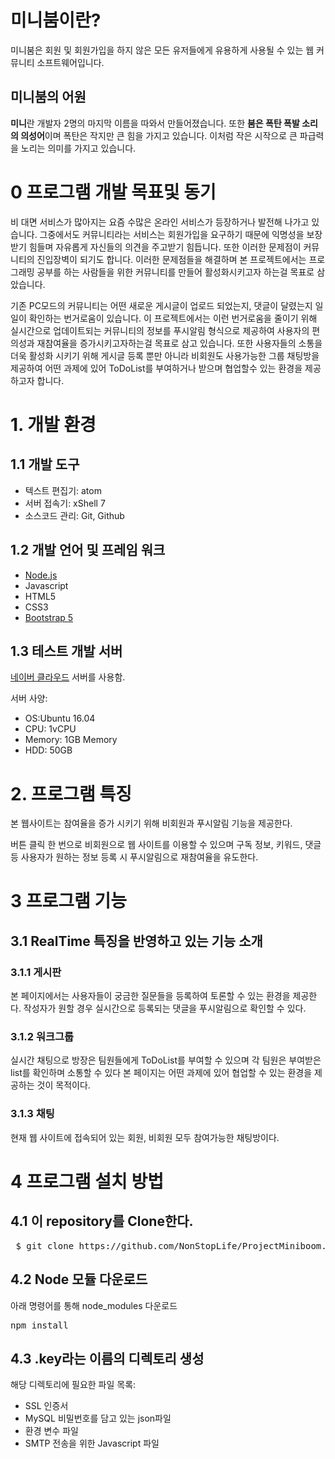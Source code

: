 # 미니붐이란?
미니붐은 회원 및 회원가입을 하지 않은 모든 유저들에게 유용하게 사용될 수 있는 웹 커뮤니티 소프트웨어입니다.

## 미니붐의 어원
**미니**란 개발자 2명의 마지막 이름을 따와서 만들어졌습니다. 또한 **붐은 폭탄 폭발 소리의 의성어**이며 폭탄은 작지만 큰 힘을 가지고 있습니다.
이처럼 작은 시작으로 큰 파급력을 노리는 의미를 가지고 있습니다.

# 0 프로그램 개발 목표및 동기
비 대면 서비스가 많아지는 요즘 수많은 온라인 서비스가 등장하거나 발전해 나가고 있습니다. 그중에서도 커뮤니티라는 서비스는 회원가입을 요구하기 때문에 익명성을 보장받기 힘들며 자유롭게 자신들의 의견을 주고받기 힘듭니다. 또한 이러한 문제점이 커뮤니티의 진입장벽이 되기도 합니다. 이러한 문제점들을 해결하며 본 프로젝트에서는 프로그래밍 공부를 하는 사람들을 위한 커뮤니티를 만들어 활성화시키고자 하는걸 목표로 삼았습니다.


기존 PC모드의 커뮤니티는 어떤 새로운 게시글이 업로드 되었는지, 댓글이 달렸는지 일일이 확인하는 번거로움이 있습니다. 이 프로젝트에서는 이런 번거로움을 줄이기 위해 실시간으로 업데이트되는 커뮤니티의 정보를 푸시알림 형식으로 제공하여 사용자의 편의성과 재참여율을 증가시키고자하는걸 목표로 삼고 있습니다. 또한 사용자들의 소통을 더욱 활성화 시키기 위해 게시글 등록 뿐만 아니라 비회원도 사용가능한 그룹 채팅방을 제공하여 어떤 과제에 있어 ToDoList를 부여하거나 받으며 협업할수 있는 환경을 제공하고자 합니다.

# 1. 개발 환경
## 1.1 개발 도구
* 텍스트 편집기: atom
* 서버 접속기: xShell 7
* 소스코드 관리: Git, Github

## 1.2 개발 언어 및 프레임 워크
* [Node.js](https://nodejs.org/)
* Javascript
* HTML5
* CSS3
* [Bootstrap 5](https://getbootstrap.com/)

## 1.3 테스트 개발 서버
[네이버 클라우드](https://www.ncloud.com/) 서버를 사용함.

서버 사양:

* OS:Ubuntu 16.04
* CPU: 1vCPU
* Memory: 1GB Memory
* HDD: 50GB

# 2. 프로그램 특징
본 웹사이트는 참여율을 증가 시키기 위해 비회원과 푸시알림 기능을 제공한다.


버튼 클릭 한 번으로 비회원으로 웹 사이트를 이용할 수 있으며 구독 정보, 키워드, 댓글 등 사용자가 원하는 정보 등록 시 푸시알림으로 재참여율을 유도한다.

# 3 프로그램 기능
## 3.1 RealTime 특징을 반영하고 있는 기능 소개

### 3.1.1 게시판
본 페이지에서는 사용자들이 궁금한 질문들을 등록하여 토론할 수 있는 환경을 제공한다.
작성자가 원할 경우 실시간으로 등록되는 댓글을 푸시알림으로 확인할 수 있다.

### 3.1.2 워크그룹
실시간 채팅으로 방장은 팀원들에게 ToDoList를 부여할 수 있으며 각 팀원은 부여받은 list를 확인하며 소통할 수 있다
본 페이지는 어떤 과제에 있어 협업할 수 있는 환경을 제공하는 것이 목적이다.

### 3.1.3 채팅
현재 웹 사이트에 접속되어 있는 회원, 비회원 모두 참여가능한 채팅방이다.

# 4 프로그램 설치 방법
## 4.1 이 repository를 Clone한다.
<pre>
 $ git clone https://github.com/NonStopLife/ProjectMiniboom.git
</pre>
## 4.2 Node 모듈 다운로드
아래 명령어를 통해 node_modules 다운로드
<pre>
npm install
</pre>
## 4.3 .key라는 이름의 디렉토리 생성
해당 디렉토리에 필요한 파일 목록:

* SSL 인증서
* MySQL 비밀번호를 담고 있는 json파일
* 환경 변수 파일
* SMTP 전송을 위한 Javascript 파일
